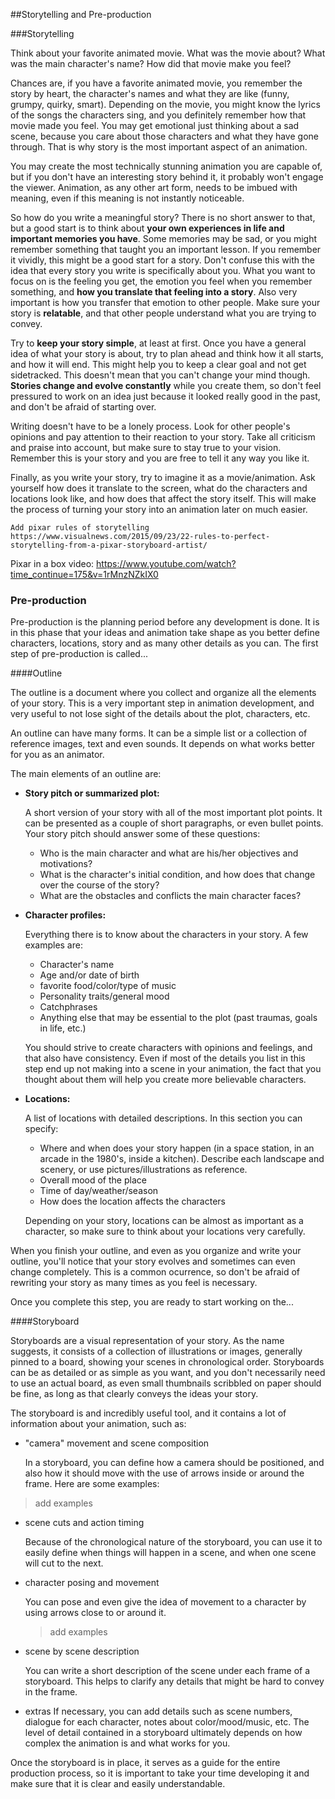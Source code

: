 ##Storytelling and Pre-production

###Storytelling

Think about your favorite animated movie. What was the movie about? What was the main character's name? How did that movie make you feel?

Chances are, if you have a favorite animated movie, you remember the story by heart, the character's names and what they are like (funny, grumpy, quirky, smart). Depending on the movie, you might know the lyrics of the songs the characters sing, and you definitely remember how that movie made you feel. You may get emotional just thinking about a sad scene, because you care about those characters and what they have gone through. That is why story is the most important aspect of an animation.

You may create the most technically stunning animation you are capable of, but if you don't have an interesting story behind it, it probably won't engage the viewer. Animation, as any other art form, needs to be imbued with meaning, even if this meaning is not instantly noticeable.

So how do you write a meaningful story? There is no short answer to that, but a good start is to think about **your own experiences in life and important memories you have**. Some memories may be sad, or you might remember something that taught you an important lesson. If you remember it vividly, this might be a good start for a story. Don't confuse this with the idea that every story you write is specifically about you. What you want to focus on is the feeling you get, the emotion you feel when you remember something, and **how you translate that feeling into a story**. Also very important is how you transfer that emotion to other people. Make sure your story is **relatable**, and that other people understand what you are trying to convey.

Try to **keep your story simple**, at least at first. Once you have a general idea of what your story is about, try to plan ahead and think how it all starts, and how it will end. This might help you to keep a clear goal and not get sidetracked. This doesn't mean that you can't change your mind though. **Stories change and evolve constantly** while you create them, so don't feel pressured to work on an idea just because it looked really good in the past, and don't be afraid of starting over.

Writing doesn't have to be a lonely process. Look for other people's opinions and pay attention to their reaction to your story. Take all criticism and praise into account, but make sure to stay true to your vision. Remember this is your story and you are free to tell it any way you like it.

Finally, as you write your story, try to imagine it as a movie/animation. Ask yourself how does it translate to the screen, what do the characters and locations look like, and how does that affect the story itself. This will make the process of turning your story into an animation later on much easier.


```
Add pixar rules of storytelling
https://www.visualnews.com/2015/09/23/22-rules-to-perfect-storytelling-from-a-pixar-storyboard-artist/
```

Pixar in a box video: https://www.youtube.com/watch?time_continue=175&v=1rMnzNZkIX0



### Pre-production


Pre-production is the planning period before any development is done. It is in this phase that your ideas and animation take shape as you better define characters, locations, story and as many other details as you can. The first step of pre-production is called...

####Outline

The outline is a document where you collect and organize all the elements of your story. This is a very important step in animation development, and very useful to not lose sight of the details about the plot, characters, etc.

An outline can have many forms. It can be a simple list or a collection of reference images, text and even sounds. It depends on what works better for you as an animator.

The main elements of an outline are:

- **Story pitch or summarized plot:**

    A short version of your story with all of the most important plot points. It can be presented as a couple of short paragraphs, or even bullet points. Your story pitch should answer some of these questions:
    - Who is the main character and what are his/her objectives and motivations?
    - What is the character's initial condition, and how does that change over the course of the story?
    - What are the obstacles and conflicts the main character faces?
    
    
- **Character profiles:**

    Everything there is to know about the characters in your story. A few examples are:
    - Character's name
    - Age and/or date of birth
    - favorite food/color/type of music
    - Personality traits/general mood
    - Catchphrases
    - Anything else that may be essential to the plot (past traumas, goals in life, etc.)
    
    You should strive to create characters with opinions and feelings, and that also have consistency. Even if most of the details you list in this step end up not making into a scene in your animation, the fact that you thought about them will help you create more believable characters.
    
- **Locations:**

    A list of locations with detailed descriptions. In this section you can specify:
    - Where and when does your story happen (in a space station, in an arcade in the 1980's, inside a kitchen). Describe each landscape and scenery, or use pictures/illustrations as reference.
    - Overall mood of the place
    - Time of day/weather/season    
    - How does the location affects the characters
    
    Depending on your story, locations can be almost as important as a character, so make sure to think about your locations very carefully.
    
When you finish your outline, and even as you organize and write your outline, you'll notice that your story evolves and sometimes can even change completely. This is a common ocurrence, so don't be afraid of rewriting your story as many times as you feel is necessary.

Once you complete this step, you are ready to start working on the...

####Storyboard

Storyboards are a visual representation of your story. As the name suggests, it consists of a collection of illustrations or images, generally pinned to a board, showing your scenes in chronological order. Storyboards can be as detailed or as simple as you want, and you don't necessarily need to use an actual board, as even small thumbnails scribbled on paper should be fine, as long as that clearly conveys the ideas your story.

The storyboard is and incredibly useful tool, and it contains a lot of information about your animation, such as:

- "camera" movement and scene composition

    In a storyboard, you can define how a camera should be positioned, and also how it should move with the use of arrows inside or around the frame. Here are some examples:
>add examples

- scene cuts and action timing

    Because of the chronological nature of the storyboard, you can use it to easily define when things will happen in a scene, and when one scene will cut to the next.
    
- character posing and movement

    You can pose and even give the idea of movement to a character by using arrows close to or around it.
    >add examples

- scene by scene description

    You can write a short description of the scene under each frame of a storyboard. This helps to clarify any details that might be hard to convey in the frame.
    
- extras
    If necessary, you can add details such as scene numbers, dialogue for each character, notes about color/mood/music, etc. The level of detail contained in a storyboard ultimately depends on how complex the animation is and what works for you.
    
Once the storyboard is in place, it serves as a guide for the entire production process, so it is important to take your time developing it and make sure that it is clear and easily understandable.

